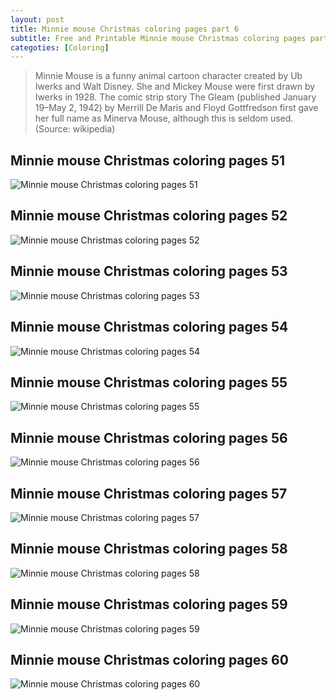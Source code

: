 ```yaml
---
layout: post
title: Minnie mouse Christmas coloring pages part 6
subtitle: Free and Printable Minnie mouse Christmas coloring pages part 6
categoties: [Coloring]
---
```


> Minnie Mouse is a funny animal cartoon character created by Ub Iwerks and Walt Disney. She and Mickey Mouse were first drawn by Iwerks in 1928. The comic strip story The Gleam (published January 19–May 2, 1942) by Merrill De Maris and Floyd Gottfredson first gave her full name as Minerva Mouse, although this is seldom used. (Source: wikipedia)

## Minnie mouse Christmas coloring pages 51
![Minnie mouse Christmas coloring pages 51](https://hoanghabelle.github.io/images/Minnie-mouse-Christmas-coloring-pages%20(51).jpg "Minnie mouse Christmas coloring pages 51")

## Minnie mouse Christmas coloring pages 52
![Minnie mouse Christmas coloring pages 52](https://hoanghabelle.github.io/images/Minnie-mouse-Christmas-coloring-pages%20(52).jpg "Minnie mouse Christmas coloring pages 52")

## Minnie mouse Christmas coloring pages 53
![Minnie mouse Christmas coloring pages 53](https://hoanghabelle.github.io/images/Minnie-mouse-Christmas-coloring-pages%20(53).jpg "Minnie mouse Christmas coloring pages 53")

## Minnie mouse Christmas coloring pages 54
![Minnie mouse Christmas coloring pages 54](https://hoanghabelle.github.io/images/Minnie-mouse-Christmas-coloring-pages%20(54).jpg "Minnie mouse Christmas coloring pages 54")

<script async src="//pagead2.googlesyndication.com/pagead/js/adsbygoogle.js"></script><ins class="adsbygoogle" style="display:block" data-ad-format="fluid" data-ad-layout-key="-8i+1w-dq+e9+ft" data-ad-client="ca-pub-6753140515841889" data-ad-slot="6190446671"></ins> <script> (adsbygoogle = window.adsbygoogle || []).push({}); </script>

## Minnie mouse Christmas coloring pages 55
![Minnie mouse Christmas coloring pages 55](https://hoanghabelle.github.io/images/Minnie-mouse-Christmas-coloring-pages%20(55).jpg "Minnie mouse Christmas coloring pages 55")

## Minnie mouse Christmas coloring pages 56
![Minnie mouse Christmas coloring pages 56](https://hoanghabelle.github.io/images/Minnie-mouse-Christmas-coloring-pages%20(56).jpg "Minnie mouse Christmas coloring pages 56")

## Minnie mouse Christmas coloring pages 57
![Minnie mouse Christmas coloring pages 57](https://hoanghabelle.github.io/images/Minnie-mouse-Christmas-coloring-pages%20(57).jpg "Minnie mouse Christmas coloring pages 57")

## Minnie mouse Christmas coloring pages 58
![Minnie mouse Christmas coloring pages 58](https://hoanghabelle.github.io/images/Minnie-mouse-Christmas-coloring-pages%20(58).jpg "Minnie mouse Christmas coloring pages 58")

<script async src="//pagead2.googlesyndication.com/pagead/js/adsbygoogle.js"></script><ins class="adsbygoogle" style="display:block" data-ad-format="fluid" data-ad-layout-key="-8i+1w-dq+e9+ft" data-ad-client="ca-pub-6753140515841889" data-ad-slot="6190446671"></ins> <script> (adsbygoogle = window.adsbygoogle || []).push({}); </script>

## Minnie mouse Christmas coloring pages 59
![Minnie mouse Christmas coloring pages 59](https://hoanghabelle.github.io/images/Minnie-mouse-Christmas-coloring-pages%20(59).jpg "Minnie mouse Christmas coloring pages 59")

## Minnie mouse Christmas coloring pages 60
![Minnie mouse Christmas coloring pages 60](https://hoanghabelle.github.io/images/Minnie-mouse-Christmas-coloring-pages%20(60).jpg "Minnie mouse Christmas coloring pages 60")

